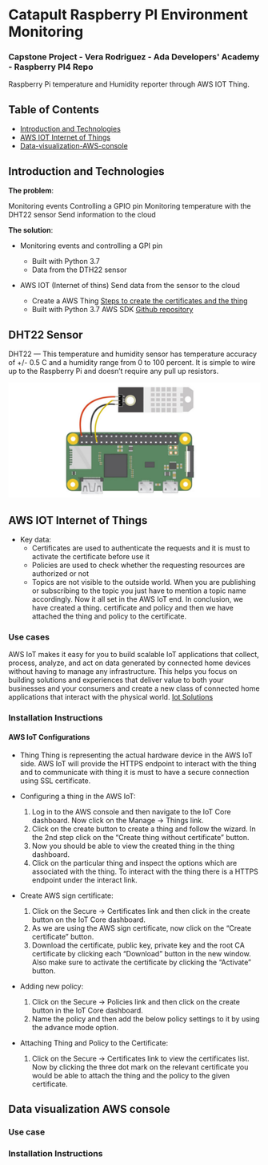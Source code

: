 # Catapult Raspberry PI Environment Monitoring
### Capstone Project - Vera Rodriguez - Ada Developers' Academy - Raspberry PI4 Repo
Raspberry Pi temperature and Humidity reporter through AWS IOT Thing.

## Table of Contents

* [Introduction and Technologies](#Introduction-and-Technologies)
* [AWS IOT Internet of Things](#AWS-IOT-Internet-of-Things)
* [Data-visualization-AWS-console](#)

## Introduction and Technologies
**The problem**: 

Monitoring events
Controlling a GPIO pin
Monitoring temperature with the DHT22 sensor
Send information to the cloud

**The solution**: 
    
  * Monitoring events and controlling a GPI pin
    * Built with Python 3.7 
    * Data from the DTH22 sensor
    
  * AWS IOT (Internet of thins) Send data from the sensor to the cloud
    * Create a AWS Thing [Steps to create the certificates and the thing](https://docs.aws.amazon.com/iot/latest/developerguide/iot-moisture-create-thing.html)
    * Built with Python 3.7 AWS SDK [Github repository](https://github.com/aws/aws-iot-device-sdk-python-v2)

## DHT22 Sensor

DHT22 — This temperature and humidity sensor has temperature accuracy of +/- 0.5 C and a humidity range from 0 to 100 percent. It is simple to wire up to the Raspberry Pi and doesn’t require any pull up resistors.

![GitHub Logo](/DTH22raspisensor.jpeg)

## AWS IOT Internet of Things

  * Key data: 
    * Certificates are used to authenticate the requests and it is must to activate the certificate before use it
    * Policies are used to check whether the requesting resources are authorized or not
    * Topics are not visible to the outside world. When you are publishing or subscribing to the topic you just have to mention a topic name accordingly. Now it all set in the AWS IoT end. In conclusion, we have created a thing. certificate and policy and then we have attached the thing and policy to the certificate.

### Use cases

AWS IoT makes it easy for you to build scalable IoT applications that collect, process, analyze, and act on data generated by connected home devices without having to manage any infrastructure. This helps you focus on building solutions and experiences that deliver value to both your businesses and your consumers and create a new class of connected home applications that interact with the physical world. [Iot Solutions](https://aws.amazon.com/iot/solutions/connected-home/?c=i&sec=uc2)

### Installation Instructions

#### AWS IoT Configurations
   * Thing
        Thing is representing the actual hardware device in the AWS IoT side. AWS IoT will provide the HTTPS endpoint to interact with the thing and to communicate with thing it is must to have a secure connection using SSL certificate.
        
   * Configuring a thing in the AWS IoT:
      1. Log in to the AWS console and then navigate to the IoT Core dashboard. Now click on the Manage -> Things link.
      1. Click on the create button to create a thing and follow the wizard. In the 2nd step click on the “Create thing without certificate” button.
      1. Now you should be able to view the created thing in the thing dashboard. 
      1. Click on the particular thing and inspect the options which are associated with the thing. To interact with the thing there is a HTTPS endpoint under the interact link.
      
   * Create AWS sign certificate:
      1. Click on the Secure -> Certificates link and then click in the create button on the IoT Core dashboard.
      1. As we are using the AWS sign certificate, now click on the “Create certificate” button. 
      1. Download the certificate, public key, private key and the root CA certificate by clicking each “Download” button in the new window. Also make sure to activate the certificate by clicking the “Activate” button.
      
   * Adding new policy:
     1. Click on the Secure -> Policies link and then click on the create button in the IoT Core dashboard.
     1. Name the policy and then add the below policy settings to it by using the advance mode option.
     
* Attaching Thing and Policy to the Certificate:
     1. Click on the Secure -> Certificates link to view the certificates list. Now by clicking the three dot mark on the relevant certificate you would be able to attach the thing and the policy to the given certificate.

## Data visualization AWS console

### Use case

### Installation Instructions
